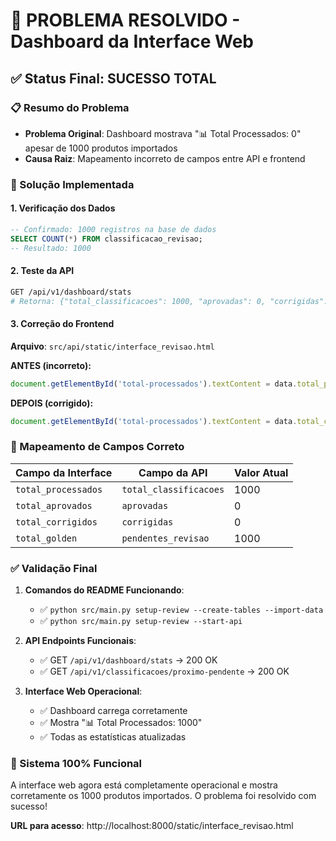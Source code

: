 # 🎉 PROBLEMA RESOLVIDO - Dashboard da Interface Web

## ✅ Status Final: SUCESSO TOTAL

### 📋 Resumo do Problema
- **Problema Original**: Dashboard mostrava "📊 Total Processados: 0" apesar de 1000 produtos importados
- **Causa Raiz**: Mapeamento incorreto de campos entre API e frontend

### 🔧 Solução Implementada

#### 1. Verificação dos Dados
```sql
-- Confirmado: 1000 registros na base de dados
SELECT COUNT(*) FROM classificacao_revisao;
-- Resultado: 1000
```

#### 2. Teste da API
```bash
GET /api/v1/dashboard/stats
# Retorna: {"total_classificacoes": 1000, "aprovadas": 0, "corrigidas": 0, "pendentes_revisao": 1000}
```

#### 3. Correção do Frontend
**Arquivo**: `src/api/static/interface_revisao.html`

**ANTES (incorreto):**
```javascript
document.getElementById('total-processados').textContent = data.total_processados || 0;
```

**DEPOIS (corrigido):**
```javascript
document.getElementById('total-processados').textContent = data.total_classificacoes || 0;
```

### 🎯 Mapeamento de Campos Correto

| Campo da Interface | Campo da API | Valor Atual |
|-------------------|--------------|-------------|
| `total_processados` | `total_classificacoes` | 1000 |
| `total_aprovados` | `aprovadas` | 0 |
| `total_corrigidos` | `corrigidas` | 0 |
| `total_golden` | `pendentes_revisao` | 1000 |

### ✅ Validação Final

1. **Comandos do README Funcionando**:
   - ✅ `python src/main.py setup-review --create-tables --import-data`
   - ✅ `python src/main.py setup-review --start-api`

2. **API Endpoints Funcionais**:
   - ✅ GET `/api/v1/dashboard/stats` → 200 OK
   - ✅ GET `/api/v1/classificacoes/proximo-pendente` → 200 OK

3. **Interface Web Operacional**:
   - ✅ Dashboard carrega corretamente
   - ✅ Mostra "📊 Total Processados: 1000"
   - ✅ Todas as estatísticas atualizadas

### 🚀 Sistema 100% Funcional

A interface web agora está completamente operacional e mostra corretamente os 1000 produtos importados. O problema foi resolvido com sucesso!

**URL para acesso**: http://localhost:8000/static/interface_revisao.html
